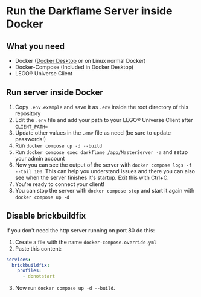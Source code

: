 # Run the Darkflame Server inside Docker

## What you need

- Docker ([Docker Desktop](https://hub.docker.com/editions/community/docker-ce-desktop-mac/) or on Linux normal Docker)
- Docker-Compose (Included in Docker Desktop)
- LEGO® Universe Client

## Run server inside Docker

1. Copy `.env.example` and save it as `.env` inside the root directory of this repository
2. Edit the `.env` file and add your path to your LEGO® Universe Client after `CLIENT_PATH=`
3. Update other values in the `.env` file as need (be sure to update passwords!)
4. Run `docker compose up -d --build`
5. Run `docker compose exec darkflame /app/MasterServer -a` and setup your admin account
6. Now you can see the output of the server with `docker compose logs -f --tail 100`. This can help you understand issues and there you can also see when the server finishes it's startup. Exit this with Ctrl+C.
7. You're ready to connect your client!
8. You can stop the server with `docker compose stop` and start it again with `docker compose up -d`

## Disable brickbuildfix

If you don't need the http server running on port 80 do this:

1. Create a file with the name `docker-compose.override.yml`
2. Paste this content:

```yml
services:
  brickbuildfix:
    profiles:
      - donotstart
```

3. Now run `docker compose up -d --build`.
